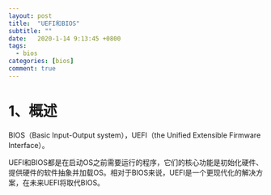 ```yaml
---
layout: post
title:  "UEFI和BIOS"
subtitle: ""
date:   2020-1-14 9:13:45 +0800
tags:
  - bios
categories: [bios]
comment: true
---
```




# 1、概述

BIOS（Basic Input-Output system），UEFI（the Unified Extensible Firmware Interface）。

UEFI和BIOS都是在启动OS之前需要运行的程序，它们的核心功能是初始化硬件、提供硬件的软件抽象并加载OS。相对于BIOS来说，UEFI是一个更现代化的解决方案，在未来UEFI将取代BIOS。